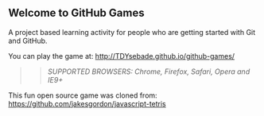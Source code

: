 ## Welcome to GitHub Games

A project based learning activity for people who are getting started with Git and GitHub.

You can play the game at: http://TDYsebade.github.io/github-games/

>> _*SUPPORTED BROWSERS*: Chrome, Firefox, Safari, Opera and IE9+_

This fun open source game was cloned from: https://github.com/jakesgordon/javascript-tetris
